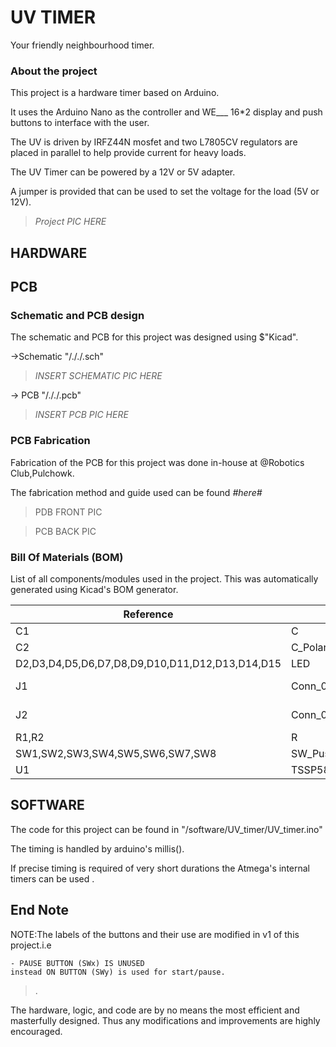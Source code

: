 # UV TIMER
Your friendly neighbourhood timer.

### About the project
This project is a hardware timer based on Arduino.

It uses the Arduino Nano as the controller and WE___  16*2 display and push buttons to interface with the user. 

The UV is driven by IRFZ44N mosfet and two L7805CV regulators are placed in parallel to help provide current for heavy loads.

The UV Timer can be powered by a 12V or 5V adapter. 

A jumper is provided that can be used to set the voltage for the load (5V or 12V).

>*Project PIC HERE*


## HARDWARE
## PCB

### Schematic and PCB design
The schematic and PCB for this project was designed using $"Kicad".

->Schematic "/././.sch"

>*INSERT SCHEMATIC PIC HERE*

-> PCB "/././.pcb"
>*INSERT PCB PIC HERE*

### PCB Fabrication
Fabrication of the PCB for this project was done in-house at @Robotics Club,Pulchowk. 
    
The fabrication method and guide used can be found *#here#* 

> PDB FRONT PIC

> PCB BACK PIC

### Bill Of Materials (BOM)
List of all components/modules used in the project.
This was automatically generated using Kicad's BOM generator.

Reference	|Value	|Footprint	|Qty	|
|--------|--------|--------|--------|
C1	|C	|	|1	|
C2	|C_Polarized	|	|1	|
D2,D3,D4,D5,D6,D7,D8,D9,D10,D11,D12,D13,D14,D15	|LED	|LED_THT:LED_D1.8mm_W3.3mm_H2.4mm	|14	|
J1	|Conn_01x07_Socket	|Connector_Molex:Molex_KK-396_5273-07A_1x07_P3.96mm_Vertical	|1	|
J2	|Conn_01x09_Socket	|Connector_Molex:Molex_KK-254_AE-6410-09A_1x09_P2.54mm_Vertical	|1	|
R1,R2	|R	|	|2	|
SW1,SW2,SW3,SW4,SW5,SW6,SW7,SW8	|SW_Push_Dual	|SW_PUSH_6mm_H5mm	|8	|
U1	|TSSP58038	|OptoDevice:Vishay_MINICAST-3Pin	|1	|


## SOFTWARE
The code  for this project  can be found in "/software/UV_timer/UV_timer.ino"

The timing is handled by arduino's millis().

If precise timing is required of very short durations the Atmega's internal timers can be used .


## End Note

NOTE:The labels of the buttons and their use are modified in v1 of this project.i.e

    - PAUSE BUTTON (SWx) IS UNUSED 
    instead ON BUTTON (SWy) is used for start/pause.


>.

The hardware, logic, and code are by no means the most efficient and masterfully designed. Thus any modifications and improvements are highly encouraged.


